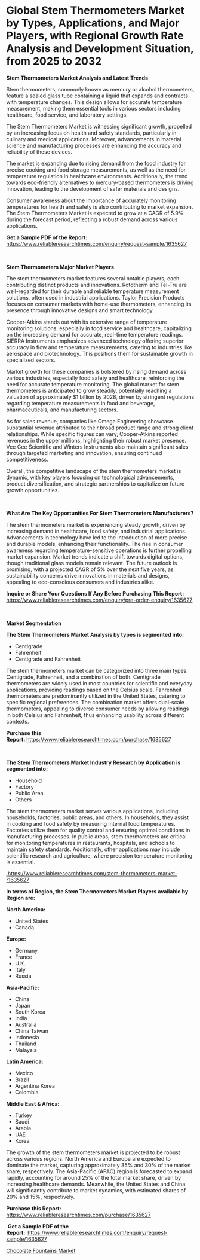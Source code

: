 <p><h1>Global Stem Thermometers Market by Types, Applications, and Major Players, with Regional Growth Rate Analysis and Development Situation, from 2025 to 2032</h1></p><p><strong>Stem Thermometers Market Analysis and Latest Trends</strong></p>
<p><p>Stem thermometers, commonly known as mercury or alcohol thermometers, feature a sealed glass tube containing a liquid that expands and contracts with temperature changes. This design allows for accurate temperature measurement, making them essential tools in various sectors including healthcare, food service, and laboratory settings. </p><p>The Stem Thermometers Market is witnessing significant growth, propelled by an increasing focus on health and safety standards, particularly in culinary and medical applications. Moreover, advancements in material science and manufacturing processes are enhancing the accuracy and reliability of these devices. </p><p>The market is expanding due to rising demand from the food industry for precise cooking and food storage measurements, as well as the need for temperature regulation in healthcare environments. Additionally, the trend towards eco-friendly alternatives to mercury-based thermometers is driving innovation, leading to the development of safer materials and designs. </p><p>Consumer awareness about the importance of accurately monitoring temperatures for health and safety is also contributing to market expansion. The Stem Thermometers Market is expected to grow at a CAGR of 5.9% during the forecast period, reflecting a robust demand across various applications.</p></p>
<p><strong>Get a Sample PDF of the Report:&nbsp;</strong> <a href="https://www.reliableresearchtimes.com/enquiry/request-sample/1635627?utm_campaign=1933&utm_medium=2&utm_source=Github&utm_content=ia&utm_term=06022025&utm_id=stem-thermometers">https://www.reliableresearchtimes.com/enquiry/request-sample/1635627</a></p>
<p>&nbsp;</p>
<p><strong>Stem Thermometers Major Market Players</strong></p>
<p><p>The stem thermometers market features several notable players, each contributing distinct products and innovations. Rototherm and Tel-Tru are well-regarded for their durable and reliable temperature measurement solutions, often used in industrial applications. Taylor Precision Products focuses on consumer markets with home-use thermometers, enhancing its presence through innovative designs and smart technology.</p><p>Cooper-Atkins stands out with its extensive range of temperature monitoring solutions, especially in food service and healthcare, capitalizing on the increasing demand for accurate, real-time temperature readings. SIERRA Instruments emphasizes advanced technology offering superior accuracy in flow and temperature measurements, catering to industries like aerospace and biotechnology. This positions them for sustainable growth in specialized sectors.</p><p>Market growth for these companies is bolstered by rising demand across various industries, especially food safety and healthcare, reinforcing the need for accurate temperature monitoring. The global market for stem thermometers is anticipated to grow steadily, potentially reaching a valuation of approximately $1 billion by 2028, driven by stringent regulations regarding temperature measurements in food and beverage, pharmaceuticals, and manufacturing sectors.</p><p>As for sales revenue, companies like Omega Engineering showcase substantial revenue attributed to their broad product range and strong client relationships. While specific figures can vary, Cooper-Atkins reported revenues in the upper millions, highlighting their robust market presence. Vee Gee Scientific and Winters Instruments also maintain significant sales through targeted marketing and innovation, ensuring continued competitiveness.</p><p>Overall, the competitive landscape of the stem thermometers market is dynamic, with key players focusing on technological advancements, product diversification, and strategic partnerships to capitalize on future growth opportunities.</p></p>
<p>&nbsp;</p>
<p><strong>What Are The Key Opportunities For Stem Thermometers Manufacturers?</strong></p>
<p><p>The stem thermometers market is experiencing steady growth, driven by increasing demand in healthcare, food safety, and industrial applications. Advancements in technology have led to the introduction of more precise and durable models, enhancing their functionality. The rise in consumer awareness regarding temperature-sensitive operations is further propelling market expansion. Market trends indicate a shift towards digital options, though traditional glass models remain relevant. The future outlook is promising, with a projected CAGR of 5% over the next five years, as sustainability concerns drive innovations in materials and designs, appealing to eco-conscious consumers and industries alike.</p></p>
<p><strong>Inquire or Share Your Questions If Any Before Purchasing This Report:</strong> <a href="https://www.reliableresearchtimes.com/enquiry/pre-order-enquiry/1635627?utm_campaign=1933&utm_medium=2&utm_source=Github&utm_content=ia&utm_term=06022025&utm_id=stem-thermometers">https://www.reliableresearchtimes.com/enquiry/pre-order-enquiry/1635627</a></p>
<p>&nbsp;</p>
<p><strong>Market Segmentation</strong></p>
<p><strong>The Stem Thermometers Market Analysis by types is segmented into:</strong></p>
<p><ul><li>Centigrade</li><li>Fahrenheit</li><li>Centigrade and Fahrenheit</li></ul></p>
<p><p>The stem thermometers market can be categorized into three main types: Centigrade, Fahrenheit, and a combination of both. Centigrade thermometers are widely used in most countries for scientific and everyday applications, providing readings based on the Celsius scale. Fahrenheit thermometers are predominantly utilized in the United States, catering to specific regional preferences. The combination market offers dual-scale thermometers, appealing to diverse consumer needs by allowing readings in both Celsius and Fahrenheit, thus enhancing usability across different contexts.</p></p>
<p><strong>Purchase this Report:&nbsp;</strong><a href="https://www.reliableresearchtimes.com/purchase/1635627?utm_campaign=1933&utm_medium=2&utm_source=Github&utm_content=ia&utm_term=06022025&utm_id=stem-thermometers">https://www.reliableresearchtimes.com/purchase/1635627</a></p>
<p>&nbsp;</p>
<p><strong>The Stem Thermometers Market Industry Research by Application is segmented into:</strong></p>
<p><ul><li>Household</li><li>Factory</li><li>Public Area</li><li>Others</li></ul></p>
<p><p>The stem thermometers market serves various applications, including households, factories, public areas, and others. In households, they assist in cooking and food safety by measuring internal food temperatures. Factories utilize them for quality control and ensuring optimal conditions in manufacturing processes. In public areas, stem thermometers are critical for monitoring temperatures in restaurants, hospitals, and schools to maintain safety standards. Additionally, other applications may include scientific research and agriculture, where precision temperature monitoring is essential.</p></p>
<p><a href="https://www.reliableresearchtimes.com/stem-thermometers-market-r1635627?utm_campaign=1933&utm_medium=2&utm_source=Github&utm_content=ia&utm_term=06022025&utm_id=stem-thermometers">&nbsp;https://www.reliableresearchtimes.com/stem-thermometers-market-r1635627</a></p>
<p><strong>In terms of Region, the Stem Thermometers Market Players available by Region are:</strong></p>
<p>
    <p> <strong> North America: </strong>
        <ul>
            <li>United States</li>
            <li>Canada</li>
        </ul>
        </p> 
    <p> <strong> Europe: </strong>
        <ul>
            <li>Germany</li>
            <li>France</li>
            <li>U.K.</li>
            <li>Italy</li>
            <li>Russia</li>
        </ul>
        </p> 
    <p> <strong> Asia-Pacific: </strong>
        <ul>
            <li>China</li>
            <li>Japan</li>
            <li>South Korea</li>
            <li>India</li>
            <li>Australia</li>
            <li>China Taiwan</li>
            <li>Indonesia</li>
            <li>Thailand</li>
            <li>Malaysia</li>
        </ul>
        </p> 
    <p> <strong> Latin America: </strong>
        <ul>
            <li>Mexico</li>
            <li>Brazil</li>
            <li>Argentina Korea</li>
            <li>Colombia</li>
        </ul>
        </p> 
    <p> <strong> Middle East & Africa: </strong>
        <ul>
            <li>Turkey</li>
            <li>Saudi</li>
            <li>Arabia</li>
            <li>UAE</li>
            <li>Korea</li>
        </ul>
    </p>
    </p>
<p><p>The growth of the stem thermometers market is projected to be robust across various regions. North America and Europe are expected to dominate the market, capturing approximately 35% and 30% of the market share, respectively. The Asia-Pacific (APAC) region is forecasted to expand rapidly, accounting for around 25% of the total market share, driven by increasing healthcare demands. Meanwhile, the United States and China will significantly contribute to market dynamics, with estimated shares of 20% and 15%, respectively.</p></p>
<p><strong>Purchase this Report: </strong><a href="https://www.reliableresearchtimes.com/purchase/1635627?utm_campaign=1933&utm_medium=2&utm_source=Github&utm_content=ia&utm_term=06022025&utm_id=stem-thermometers">https://www.reliableresearchtimes.com/purchase/1635627</a></p>
<p>&nbsp;<strong>Get a Sample PDF of the Report:&nbsp;&nbsp;</strong><a href="https://www.reliableresearchtimes.com/enquiry/request-sample/1635627?utm_campaign=1933&utm_medium=2&utm_source=Github&utm_content=ia&utm_term=06022025&utm_id=stem-thermometers">https://www.reliableresearchtimes.com/enquiry/request-sample/1635627</a></p>
<p><strong></strong></p>
<p><p><a href="https://github.com/nathandecarvalho/Market-Research-Report-List-5/blob/main/chocolate-fountains-market.md?utm_campaign=1933&utm_medium=2&utm_source=Github&utm_content=ia&utm_term=06022025&utm_id=stem-thermometers">Chocolate Fountains Market</a></p></p>